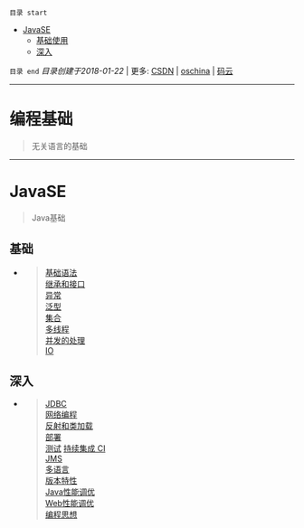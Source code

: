 `目录 start`
 
- [JavaSE](#javase)
    - [基础使用](#基础使用)
    - [深入](#深入)

`目录 end` *目录创建于2018-01-22* | 更多: [CSDN](http://blog.csdn.net/kcp606) | [oschina](https://my.oschina.net/kcp1104) | [码云](https://gitee.com/kcp1104) 
****************************************

# 编程基础
> 无关语言的基础

*************************************
# JavaSE
> Java基础


## 基础
-  
    > [基础语法](/Java/AdvancedLearning/GrammarAndType.md)  
    > [继承和接口](/Java/AdvancedLearning/ExtendsAndInterface.md)  
    > [异常](/Java/AdvancedLearning/Exception.md)  
    > [泛型](/Java/AdvancedLearning/Generics.md)  
    > [集合](/Java/AdvancedLearning/Collection.md)  
    > [多线程](/Java/AdvancedLearning/Thread.md)  
    > [并发的处理](/Java/AdvancedLearning/Concurrents.md)  
    > [IO](/Java/AdvancedLearning/IO.md)  

## 深入
- 
    > [JDBC](/Java/AdvancedLearning/JDBC.md)  
    > [网络编程](/Java/AdvancedLearning/Socket.md)  
    > [反射和类加载](/Java/AdvancedLearning/ClassFile.md)  
    > [部署](/Java/AdvancedLearning/Deploy.md)  
    > [测试](/Java/AdvancedLearning/JavaTest.md)
    > [持续集成 CI](/Java/AdvancedLearning/ContinuousIntegration.md)  
    > [JMS](/Java/AdvancedLearning/JMS.md)  
    > [多语言](/Java/AdvancedLearning/MultipleLanguage.md)  
    > [版本特性](/Java/AdvancedLearning/Update.md)  
    > [Java性能调优](/Java/AdvancedLearning/JavaPerformance.md)  
    > [Web性能调优](/Java/AdvancedLearning/WebPerformance.md)  
    > [编程思想](/Java/AdvancedLearning/ProgramingThinking.md)  
